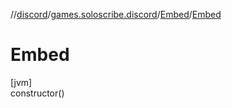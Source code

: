 //[discord](../../../index.md)/[games.soloscribe.discord](../index.md)/[Embed](index.md)/[Embed](-embed.md)

# Embed

[jvm]\
constructor()
